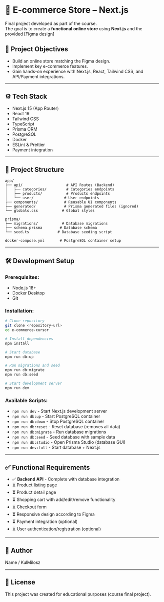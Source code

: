 # 🛒 E-commerce Store – Next.js

Final project developed as part of the course.  
The goal is to create a **functional online store** using **Next.js** and the provided [Figma design]

## 🎯 Project Objectives

- Build an online store matching the Figma design.
- Implement key e-commerce features.
- Gain hands-on experience with Next.js, React, Tailwind CSS, and API/Payment integrations.

---

## ⚙️ Tech Stack

- Next.js 15 (App Router)
- React 19
- Tailwind CSS
- TypeScript
- Prisma ORM
- PostgreSQL
- Docker
- ESLint & Prettier
- Payment integration

---

## 📂 Project Structure

```
app/
├── api/                    # API Routes (Backend)
│   ├── categories/         # Categories endpoints
│   ├── products/           # Products endpoints
│   └── user/              # User endpoints
├── components/            # Reusable UI components
├── generated/             # Prisma generated files (ignored)
└── globals.css           # Global styles

prisma/
├── migrations/           # Database migrations
├── schema.prisma        # Database schema
└── seed.ts             # Database seeding script

docker-compose.yml       # PostgreSQL container setup
```

---

## 🛠️ Development Setup

### Prerequisites:

- Node.js 18+
- Docker Desktop
- Git

### Installation:

```bash
# Clone repository
git clone <repository-url>
cd e-commerce-cursor

# Install dependencies
npm install

# Start database
npm run db:up

# Run migrations and seed
npm run db:migrate
npm run db:seed

# Start development server
npm run dev
```

### Available Scripts:

- `npm run dev` - Start Next.js development server
- `npm run db:up` - Start PostgreSQL container
- `npm run db:down` - Stop PostgreSQL container
- `npm run db:reset` - Reset database (removes all data)
- `npm run db:migrate` - Run database migrations
- `npm run db:seed` - Seed database with sample data
- `npm run db:studio` - Open Prisma Studio (database GUI)
- `npm run dev:full` - Start database + Next.js

---

## ✅ Functional Requirements

- ✅ **Backend API** - Complete with database integration
- ⏳ Product listing page
- ⏳ Product detail page
- ⏳ Shopping cart with add/edit/remove functionality
- ⏳ Checkout form
- ⏳ Responsive design according to Figma
- ⏳ Payment integration (optional)
- ⏳ User authentication/registration (optional)

---

## 👤 Author

Name / KulMilosz

---

## 📜 License

This project was created for educational purposes (course final project).
